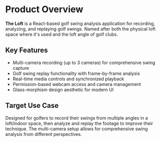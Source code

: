 # Product Overview

**The Loft** is a React-based golf swing analysis application for recording, analyzing, and replaying golf swings. Named after both the physical loft space where it's used and the loft angle of golf clubs.

## Key Features
- Multi-camera recording (up to 3 cameras) for comprehensive swing capture
- Golf swing replay functionality with frame-by-frame analysis
- Real-time media controls and synchronized playback
- Permission-based webcam access and camera management
- Glass-morphism design aesthetic for modern UI

## Target Use Case
Designed for golfers to record their swings from multiple angles in a loft/indoor space, then analyze and replay the footage to improve their technique. The multi-camera setup allows for comprehensive swing analysis from different perspectives.